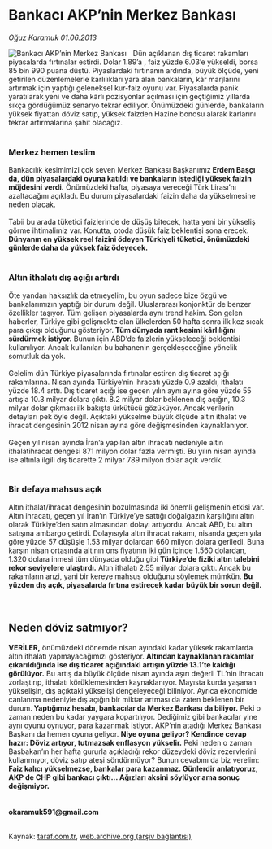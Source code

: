 # Bankacı AKP’nin Merkez Bankası

*Oğuz Karamuk 01.06.2013*

<div class="yazi"><img align="left" alt="Bankacı AKP’nin Merkez Bankası" border="0" src="http://www.taraf.com.tr/fotoraflar/makaleler/bankaci-akp-nin-merkez-bankasi_4378_orijinal.jpg" style="border-right-width:10px; border-color:#FFFFFF"/>Dün açıklanan dış ticaret rakamları piyasalarda fırtınalar estirdi. Dolar 1.89’a , faiz yüzde 6.03’e yükseldi, borsa 85 bin 990 puana düştü. Piyaslardaki fırtınanın ardında, büyük ölçüde, yeni getirilen düzenlemelerle karlılıkları yara alan bankaların, kâr marjlarını artırmak için yaptığı geleneksel kur-faiz oyunu var. Piyasalarda panik yaratılarak yeni ve daha kârlı pozisyonlar açılması için geçtiğimiz yıllarda sıkça gördüğümüz senaryo tekrar ediliyor. Önümüzdeki günlerde, bankaların yüksek fiyattan döviz satıp, yüksek faizden Hazine bonosu alarak karlarını tekrar artırmalarına şahit olacağız.<br/><br/>
<h3>Merkez hemen teslim</h3>Bankacılık kesimimizi çok seven Merkez Bankası Başkanımız<strong> Erdem Başçı da, dün piyasalardaki oyuna katıldı ve bankaların istediği yüksek faizin müjdesini verdi.</strong> Önümüzdeki hafta, piyasaya vereceği Türk Lirası’nı azaltacağını açıkladı. Bu durum piyasalardaki faizin daha da yükselmesine neden olacak.<br/><br/>Tabii bu arada tüketici faizlerinde de düşüş bitecek, hatta yeni bir yükseliş görme ihtimalimiz var. Konutta, otoda düşük faiz beklentisi sona erecek. <strong>Dünyanın en yüksek reel faizini ödeyen Türkiyeli tüketici, önümüzdeki günlerde daha da yüksek faiz ödeyecek.<br/></strong><br/>
<h3>Altın ithalatı dış açığı artırdı</h3>Öte yandan haksızlık da etmeyelim, bu oyun sadece bize özgü ve bankalarımızın yaptığı bir durum değil. Uluslararası konjonktür de benzer özellikler taşıyor. Tüm gelişen piyasalarda aynı trend hakim. Son gelen haberler, Türkiye gibi gelişmekte olan ülkelerden 50 hafta sonra ilk kez sıcak para çıkışı olduğunu gösteriyor.<strong> Tüm dünyada rant kesimi kârlılığını sürdürmek istiyor.</strong> Bunun için ABD’de faizlerin yükseleceği beklentisi kullanılıyor. Ancak kullanılan bu bahanenin gerçekleşeceğine yönelik somutluk da yok.<br/><br/>Gelelim dün Türkiye piyasalarında fırtınalar estiren dış ticaret açığı rakamlarına. Nisan ayında Türkiye’nin ihracatı yüzde 0.9 azaldı, ithalatı yüzde 18.4 arttı. Dış ticaret açığı ise geçen yılın aynı ayına göre yüzde 55 artışla 10.3 milyar dolara çıktı. 8.2 milyar dolar beklenen dış açığın, 10.3 milyar dolar çıkması ilk bakışta ürkütücü gözüküyor. Ancak verilerin detayları pek öyle değil. Açıktaki yükselme büyük ölçüde altın ithalat ve ihracat dengesinin 2012 nisan ayına göre değişmesinden kaynaklanıyor.<br/><br/>Geçen yıl nisan ayında İran’a yapılan altın ihracatı nedeniyle altın ithalatihracat dengesi 871 milyon dolar fazla vermişti. Bu yılın nisan ayında ise altınla ilgili dış ticarette 2 milyar 789 milyon dolar açık verdik.<br/><br/>
<h3>Bir defaya mahsus açık</h3>Altın ithalat/ihracat dengesinin bozulmasında iki önemli gelişmenin etkisi var. Altın ihracatı, geçen yıl İran’ın Türkiye’ye sattığı doğalgazın karşılığını altın olarak Türkiye’den satın almasından dolayı artıyordu. Ancak ABD, bu altın satışına ambargo getirdi. Dolayısıyla altın ihracat rakamı, nisanda geçen yıla göre yüzde 57 düşüşle 1.53 milyar dolardan 660 milyon dolara geriledi. Buna karşın nisan ortasında altının ons fiyatının iki gün içinde 1.560 dolardan, 1.320 dolara inmesi tüm dünyada olduğu gibi <strong>Türkiye’de fiziki altın talebini rekor seviyelere ulaştırdı.</strong> Altın ithalatı 2.55 milyar dolara çıktı. Ancak bu rakamların arızi, yani bir kereye mahsus olduğunu söylemek mümkün. <strong>Bu yüzden dış açık, piyasalarda fırtına estirecek kadar büyük bir sorun değil.<br/></strong><br/><br/>
<h2>Neden döviz satmıyor?</h2><strong>VERİLER,</strong> önümüzdeki dönemde nisan ayındaki kadar yüksek rakamlarda altın ithalatı yapmayacağımızı gösteriyor. <strong>Altından kaynaklanan rakamlar çıkarıldığında ise dış ticaret açığındaki artışın yüzde 13.1’te kaldığı görülüyor.</strong> Bu artış da büyük ölçüde nisan ayında aşırı değerli TL’nin ihracatı zorlaştırıp, ithalatı körüklemesinden kaynaklanıyor. Mayısta kurda yaşanan yükselişin, dış açıktaki yükselişi dengeleyeceği biliniyor. Ayrıca ekonomide canlanma nedeniyle dış açığın bir miktar artması da zaten beklenen bir durum.<strong> Yaptığımız hesabı, bankacılar da Merkez Bankası da biliyor.</strong> Peki o zaman neden bu kadar yaygara kopartılıyor. Dediğimiz gibi bankacılar yine aynı oyunu oynuyor, para kazanmak istiyor. AKP’nin atadığı Merkez Bankası Başkanı da hemen oyuna geliyor. <strong>Niye oyuna geliyor? Kendince cevap hazır: Döviz artıyor, tutmazsak enflasyon yükselir.</strong> Peki neden o zaman Başbakan’ın her hafta gururla açıkladığı rekor düzeydeki döviz rezervlerini kullanmıyor, döviz satıp ateşi söndürmüyor? Bunun cevabını da biz verelim: <strong>Faiz kalıcı yükselmezse, bankalar para kazanmaz. Günlerdir anlatıyoruz, AKP de CHP gibi bankacı çıktı... Ağızları aksini söylüyor ama sonuç değişmiyor.<br/></strong><br/><br/><strong>okaramuk591@gmail.com<br/></strong><br/>
</div>

Kaynak: [taraf.com.tr](m), [web.archive.org (arşiv bağlantısı)](http://web.archive.org/web/20130609211107/http://taraf.com.tr:80/oguz-karamuk/makale-bankaci-akp-nin-merkez-bankasi.htm)
